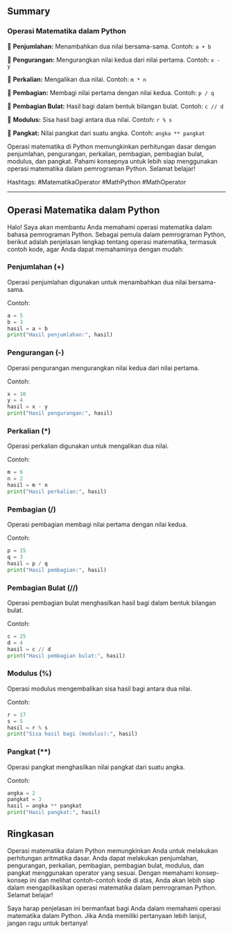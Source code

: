 ## Summary

### Operasi Matematika dalam Python

🧮 **Penjumlahan:** Menambahkan dua nilai bersama-sama. Contoh: `a + b`

🧮 **Pengurangan:** Mengurangkan nilai kedua dari nilai pertama. Contoh: `x - y`

🧮 **Perkalian:** Mengalikan dua nilai. Contoh: `m * n`

🧮 **Pembagian:** Membagi nilai pertama dengan nilai kedua. Contoh: `p / q`

🧮 **Pembagian Bulat:** Hasil bagi dalam bentuk bilangan bulat. Contoh: `c // d`

🧮 **Modulus:** Sisa hasil bagi antara dua nilai. Contoh: `r % s`

🧮 **Pangkat:** Nilai pangkat dari suatu angka. Contoh: `angka ** pangkat`

Operasi matematika di Python memungkinkan perhitungan dasar dengan penjumlahan, pengurangan, perkalian, pembagian, pembagian bulat, modulus, dan pangkat. Pahami konsepnya untuk lebih siap menggunakan operasi matematika dalam pemrograman Python. Selamat belajar!

Hashtags: #MatematikaOperator #MathPython #MathOperator
 
---

## Operasi Matematika dalam Python

Halo! Saya akan membantu Anda memahami operasi matematika dalam bahasa pemrograman Python. Sebagai pemula dalam pemrograman Python, berikut adalah penjelasan lengkap tentang operasi matematika, termasuk contoh kode, agar Anda dapat memahaminya dengan mudah:

### Penjumlahan (+)

Operasi penjumlahan digunakan untuk menambahkan dua nilai bersama-sama.

Contoh:
```python
a = 5
b = 3
hasil = a + b
print("Hasil penjumlahan:", hasil)
```

### Pengurangan (-)

Operasi pengurangan mengurangkan nilai kedua dari nilai pertama.

Contoh:
```python
x = 10
y = 4
hasil = x - y
print("Hasil pengurangan:", hasil)
```

### Perkalian (*)

Operasi perkalian digunakan untuk mengalikan dua nilai.

Contoh:
```python
m = 6
n = 2
hasil = m * n
print("Hasil perkalian:", hasil)
```

### Pembagian (/)

Operasi pembagian membagi nilai pertama dengan nilai kedua.

Contoh:
```python
p = 15
q = 3
hasil = p / q
print("Hasil pembagian:", hasil)
```

### Pembagian Bulat (//)

Operasi pembagian bulat menghasilkan hasil bagi dalam bentuk bilangan bulat.

Contoh:
```python
c = 25
d = 4
hasil = c // d
print("Hasil pembagian bulat:", hasil)
```

### Modulus (%)

Operasi modulus mengembalikan sisa hasil bagi antara dua nilai.

Contoh:
```python
r = 17
s = 5
hasil = r % s
print("Sisa hasil bagi (modulus):", hasil)
```

### Pangkat (**)

Operasi pangkat menghasilkan nilai pangkat dari suatu angka.

Contoh:
```python
angka = 2
pangkat = 3
hasil = angka ** pangkat
print("Hasil pangkat:", hasil)
```

## Ringkasan

Operasi matematika dalam Python memungkinkan Anda untuk melakukan perhitungan aritmatika dasar. Anda dapat melakukan penjumlahan, pengurangan, perkalian, pembagian, pembagian bulat, modulus, dan pangkat menggunakan operator yang sesuai. Dengan memahami konsep-konsep ini dan melihat contoh-contoh kode di atas, Anda akan lebih siap dalam mengaplikasikan operasi matematika dalam pemrograman Python. Selamat belajar!

Saya harap penjelasan ini bermanfaat bagi Anda dalam memahami operasi matematika dalam Python. Jika Anda memiliki pertanyaan lebih lanjut, jangan ragu untuk bertanya!